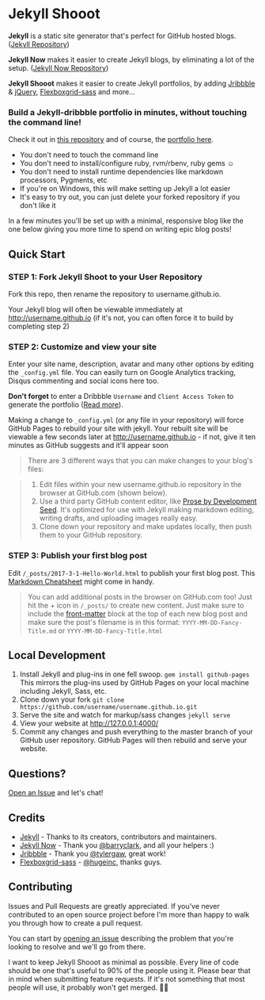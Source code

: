 # Jekyll Shooot

**Jekyll** is a static site generator that's perfect for GitHub hosted blogs. ([Jekyll Repository](https://github.com/jekyll/jekyll))

**Jekyll Now** makes it easier to create Jekyll blogs, by eliminating a lot of the setup. ([Jekyll Now Repository](https://github.com/barryclark/jekyll-now))

**Jekyll Shooot** makes it easier to create Jekyll portfolios, by adding [Jribbble](https://github.com/tylergaw/jribbble) & [jQuery](https://github.com/jquery/jquery), [Flexboxgrid-sass](https://github.com/hugeinc/flexboxgrid-sass) and more...

### Build a Jekyll-dribbble portfolio in minutes, without touching the command line!

Check it out in [this repository](https://github.com/benkalsky/benkalsky.github.io) and of course, the [portfolio here](http://benkalsky.net).

- You don't need to touch the command line
- You don't need to install/configure ruby, rvm/rbenv, ruby gems :relaxed:
- You don't need to install runtime dependencies like markdown processors, Pygments, etc
- If you're on Windows, this will make setting up Jekyll a lot easier
- It's easy to try out, you can just delete your forked repository if you don't like it

In a few minutes you'll be set up with a minimal, responsive blog like the one below giving you more time to spend on writing epic blog posts!

## Quick Start

### STEP 1: Fork Jekyll Shoot to your User Repository

Fork this repo, then rename the repository to username.github.io.

Your Jekyll blog will often be viewable immediately at <http://username.github.io> (if it's not, you can often force it to build by completing step 2)

### STEP 2: Customize and view your site

Enter your site name, description, avatar and many other options by editing the `_config.yml` file. You can easily turn on Google Analytics tracking, Disqus commenting and social icons here too.

**Don't forget** to enter a Dribbble `Username` and `Client Access Token` to generate the portfolio ([Read more](https://github.com/tylergaw/jribbble#setting-your-apps-client-access-token)).

Making a change to `_config.yml` (or any file in your repository) will force GitHub Pages to rebuild your site with jekyll. Your rebuilt site will be viewable a few seconds later at <http://username.github.io> - if not, give it ten minutes as GitHub suggests and it'll appear soon

> There are 3 different ways that you can make changes to your blog's files:

> 1. Edit files within your new username.github.io repository in the browser at GitHub.com (shown below).
> 2. Use a third party GitHub content editor, like [Prose by Development Seed](http://prose.io). It's optimized for use with Jekyll making markdown editing, writing drafts, and uploading images really easy.
> 3. Clone down your repository and make updates locally, then push them to your GitHub repository.

### STEP 3: Publish your first blog post

Edit `/_posts/2017-3-1-Hello-World.html` to publish your first blog post. This [Markdown Cheatsheet](http://www.jekyllnow.com/Markdown-Style-Guide/) might come in handy.

> You can add additional posts in the browser on GitHub.com too! Just hit the + icon in `/_posts/` to create new content. Just make sure to include the [front-matter](http://jekyllrb.com/docs/frontmatter/) block at the top of each new blog post and make sure the post's filename is in this format: `YYYY-MM-DD-Fancy-Title.md` or `YYYY-MM-DD-Fancy-Title.html`

## Local Development

1. Install Jekyll and plug-ins in one fell swoop. `gem install github-pages` This mirrors the plug-ins used by GitHub Pages on your local machine including Jekyll, Sass, etc.
2. Clone down your fork `git clone https://github.com/username/username.github.io.git`
3. Serve the site and watch for markup/sass changes `jekyll serve`
4. View your website at http://127.0.0.1:4000/
5. Commit any changes and push everything to the master branch of your GitHub user repository. GitHub Pages will then rebuild and serve your website.

## Questions?

[Open an Issue](https://github.com/benkalsky/jekyll-shooot/issues/new) and let's chat!

## Credits

- [Jekyll](https://github.com/jekyll/jekyll) - Thanks to its creators, contributors and maintainers.
- [Jekyll Now](https://github.com/barryclark/jekyll-now) - Thank you [@barryclark](https://github.com/barryclark), and all your helpers :)
- [Jribbble](https://github.com/tylergaw/jribbble) - Thank you [@tylergaw](https://github.com/tylergaw), great work!
- [Flexboxgrid-sass](https://github.com/hugeinc/flexboxgrid-sass) - [@hugeinc](https://github.com/hugeinc), thanks guys.

## Contributing

Issues and Pull Requests are greatly appreciated. If you've never contributed to an open source project before I'm more than happy to walk you through how to create a pull request.

You can start by [opening an issue](https://github.com/benkalsky/jekyll-shooot/issues/new) describing the problem that you're looking to resolve and we'll go from there.

I want to keep Jekyll Shooot as minimal as possible. Every line of code should be one that's useful to 90% of the people using it. Please bear that in mind when submitting feature requests. If it's not something that most people will use, it probably won't get merged. :guardsman:
